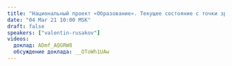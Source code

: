 ```yaml
---
title: "Национальный проект «Образование». Текущее состояние с точки зрения советского инженера"
date: "04 Mar 21 10:00 MSK"
draft: false
speakers: ["valentin-rusakov"]
videos:
  доклад: ADmf_AQGRW8
  обсуждение доклада: __OToWh1UAw
---
```

